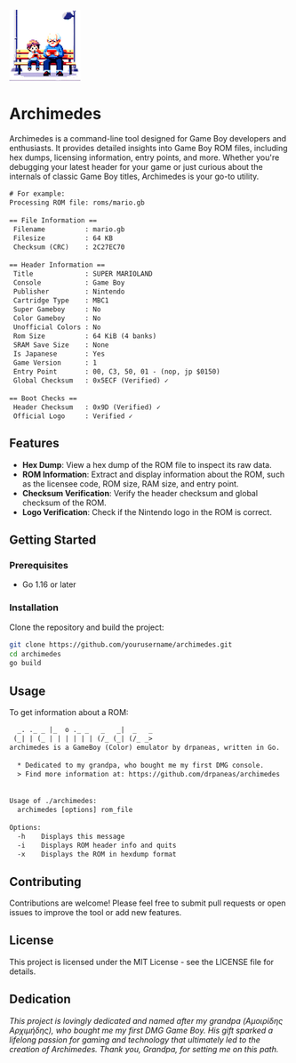 ![logo.png](logo.png)

# Archimedes

Archimedes is a command-line tool designed for Game Boy developers and enthusiasts. It provides detailed insights into Game Boy ROM files, including hex dumps, licensing information, entry points, and more. Whether you're debugging your latest header for your game or just curious about the internals of classic Game Boy titles, Archimedes is your go-to utility.

```shell
# For example:
Processing ROM file: roms/mario.gb

== File Information ==
 Filename          : mario.gb
 Filesize          : 64 KB
 Checksum (CRC)    : 2C27EC70

== Header Information ==
 Title             : SUPER MARIOLAND
 Console           : Game Boy
 Publisher         : Nintendo
 Cartridge Type    : MBC1
 Super Gameboy     : No
 Color Gameboy     : No
 Unofficial Colors : No
 Rom Size          : 64 KiB (4 banks)
 SRAM Save Size    : None
 Is Japanese       : Yes
 Game Version      : 1
 Entry Point       : 00, C3, 50, 01 - (nop, jp $0150)
 Global Checksum   : 0x5ECF (Verified) ✓

== Boot Checks ==
 Header Checksum   : 0x9D (Verified) ✓
 Official Logo     : Verified ✓
```

## Features

- **Hex Dump**: View a hex dump of the ROM file to inspect its raw data.
- **ROM Information**: Extract and display information about the ROM, such as the licensee code, ROM size, RAM size, and entry point.
- **Checksum Verification**: Verify the header checksum and global checksum of the ROM.
- **Logo Verification**: Check if the Nintendo logo in the ROM is correct.

## Getting Started

### Prerequisites

- Go 1.16 or later

### Installation

Clone the repository and build the project:

```sh
git clone https://github.com/yourusername/archimedes.git
cd archimedes
go build
```

## Usage

To get information about a ROM:

```shell
  _. ._ _ |_  o ._ _   _   _|  _   _ 
 (_| | (_ | | | | | | (/_ (_| (/_ _> 
archimedes is a GameBoy (Color) emulator by drpaneas, written in Go.

  * Dedicated to my grandpa, who bought me my first DMG console.
  > Find more information at: https://github.com/drpaneas/archimedes


Usage of ./archimedes:
  archimedes [options] rom_file

Options:
  -h    Displays this message
  -i    Displays ROM header info and quits
  -x    Displays the ROM in hexdump format
```

## Contributing

Contributions are welcome! Please feel free to submit pull requests or open issues to improve the tool or add new features.

## License
This project is licensed under the MIT License - see the LICENSE file for details.

## Dedication

*This project is lovingly dedicated and named after my grandpa (Αμοιρίδης Αρχιμήδης), who bought me my first DMG Game Boy. His gift sparked a lifelong passion for gaming and technology that ultimately led to the creation of Archimedes. Thank you, Grandpa, for setting me on this path.*